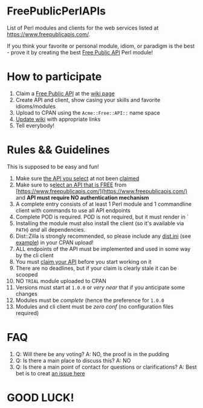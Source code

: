 # FreePublicPerlAPIs
List of Perl modules and clients for the web services listed at https://www.freepublicapis.com/.

If you think your favorite or personal module, idiom, or paradigm is the best - prove it by creating the best [Free Public API](https://github.com/oodler577/FreePublicPerlAPIs/wiki) Perl module!

# How to participate

1. Claim a [Free Public API](https://www.freepublicapis.com/) at the [wiki page](https://github.com/oodler577/FreePublicPerlAPIs/wiki)
2. Create API and client, show casing your skills and favorite idioms/modules
3. Upload to CPAN using the `Acme::Free::API::` name space
4. [Update wiki](https://github.com/oodler577/FreePublicPerlAPIs/wiki) with appropriate links
5. Tell everybody!

# Rules && Guidelines

This is supposed to be easy and fun!

1. Make sure [the API you select](https://www.freepublicapis.com/) at not been [claimed](https://github.com/oodler577/FreePublicPerlAPIs/wiki)
2. Make sure to s[elect an API that is FREE](https://www.freepublicapis.com/) from [https://www.freepublicapis.com/](https://www.freepublicapis.com/) and **API must require NO authentication mechanism**
3. A complete entry consists of at least 1 Perl module and 1 commandline client with commands to use all API endpoints
4. Complete POD is required. POD is not required, but it must render in `
5. Installing the module must also install the client (so it's available via `PATH`) _and_ all dependencies.
6. Dist::Zilla is strongly recommended, so please include any [dist.ini](https://metacpan.org/release/OODLER/Acme-Free-API-Stonks-1.0.0/source/dist.ini) (see [example](https://metacpan.org/release/OODLER/Acme-Free-API-Stonks-1.0.0/source/dist.ini)) in your CPAN upload!
7. ALL endpoints of the API must be implemented and used in some way by the cli client
8. You must [claim your API](https://github.com/oodler577/FreePublicPerlAPIs/wiki) before you start working on it
9. There are no deadlines, but if your claim is clearly stale it can be scooped
10. NO `TRIAL` module uploaded to CPAN
11. Versions must start at `1.0.0` or _very near_ that if you anticipate some changes
12. Modules must be _complete_ (hence the preference for `1.0.0`
13. Modules and cli client must be _zero conf_ (no configuration files required)

# FAQ

1. Q: Will there be any voting? A: NO, the proof is in the pudding
2. Q: Is there a main place to discuss this? A: NO
3. Q: Is there a main point of contact for questions or clarifications? A: Best bet is to creat [an issue here](https://github.com/oodler577/FreePublicPerlAPIs/issues)

# GOOD LUCK!
